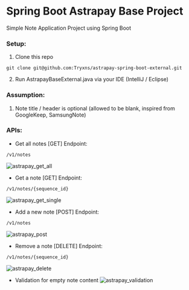 # Spring Boot Astrapay Base Project
Simple Note Application Project using Spring Boot

### Setup:  
1. Clone this repo
```
git clone git@github.com:Tryxns/astrapay-spring-boot-external.git
```
2. Run AstrapayBaseExternal.java via your IDE (IntelliJ / Eclipse)

### Assumption:
1. Note title / header is optional (allowed to be blank, inspired from GoogleKeep, SamsungNote)

### APIs:

- Get all notes
[GET] Endpoint:
```
/v1/notes
```
![astrapay_get_all](https://github.com/user-attachments/assets/209a9b42-30b2-47d6-8d14-e988879ff1cb)

- Get a note
[GET] Endpoint:
```
/v1/notes/{sequence_id}
```
![astrapay_get_single](https://github.com/user-attachments/assets/09191820-2a36-4583-9699-3114a3be04a4)

- Add a new note
[POST] Endpoint:
```
/v1/notes
```
![astrapay_post](https://github.com/user-attachments/assets/fd1a7386-2445-4894-9355-5aee0060396b)

- Remove a note
[DELETE] Endpoint:
```
/v1/notes/{sequence_id}
```
![astrapay_delete](https://github.com/user-attachments/assets/46895ba0-0d11-4f64-ae00-5e3385a99ea3)

- Validation for empty note content
![astrapay_validation](https://github.com/user-attachments/assets/4cb4e03a-fa46-4fcd-a463-c3daf68c0a06)
